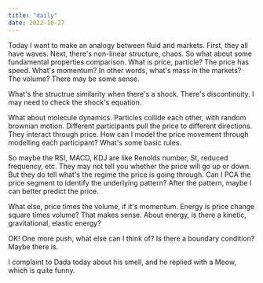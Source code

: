 ```yaml
---
title: "daily"
date: 2022-10-27
---
```

Today I want to make an analogy between fluid and markets. First, they all have waves. Next, there's non-linear structure, chaos. So what about some 
fundamental properties comparison. What is price, particle? The price has speed. What's momentum? In other words, what's mass in the markets? The volume?
There may be some sense. 

What's the structrue similarity when there's a shock. There's discontinuity. I may need to check the shock's equation.

What about molecule dynamics. Particles collide each other, with random brownian motion. Different participants pull the price to different directions. 
They interact through price. How can I model the price movement through modelling each participant? What's some basic rules. 

So maybe the RSI, MACD, KDJ are like Renolds number, St, reduced frequency, etc. They may not tell you whether the price will go up or down. But they do 
tell what's the regime the price is going through. Can I PCA the price segment to identify the underlying pattern? After the pattern, maybe I can better 
predict the price.

What else, price times the volume, if it's momentum. Energy is price change square times volume? That makes sense. About energy, is there a kinetic, 
gravitational, elastic energy?

OK! One more push, what else can I think of? Is there a boundary condition? Maybe there is. 

I complaint to Dada today about his smell, and he replied with a Meow, which is quite funny.
